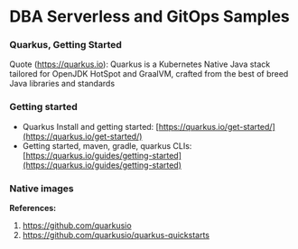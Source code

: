 # DBA Serverless and GitOps Samples

### Quarkus, Getting Started

Quote (https://quarkus.io): Quarkus is a Kubernetes Native Java stack tailored for OpenJDK HotSpot and GraalVM, crafted from the best of breed Java libraries and standards

### Getting started
- Quarkus Install and getting started: [https://quarkus.io/get-started/](https://quarkus.io/get-started/)
- Getting started, maven, gradle, quarkus CLIs: [https://quarkus.io/guides/getting-started](https://quarkus.io/guides/getting-started)

### Native images


**References:**
1. https://github.com/quarkusio
2. https://github.com/quarkusio/quarkus-quickstarts